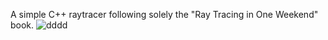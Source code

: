 A simple C++ raytracer following solely the "Ray Tracing in One Weekend" book.
![dddd](https://github.com/user-attachments/assets/f01255f1-054c-4503-bfef-58871c055c11)
